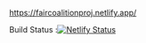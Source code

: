 https://faircoalitionproj.netlify.app/

Build Status :[![Netlify Status](https://api.netlify.com/api/v1/badges/cf54cefd-52b3-42de-9a28-65207205a954/deploy-status)](https://app.netlify.com/sites/faircoalitionproj/deploys)

